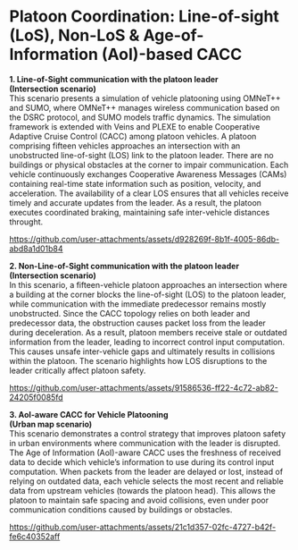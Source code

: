 # Platoon Coordination: Line-of-sight (LoS), Non-LoS & Age-of-Information (AoI)-based CACC 
<b> 1. Line-of-Sight communication with the platoon leader <br> (Intersection scenario) </b> <br>
This scenario presents a simulation of vehicle platooning using OMNeT++ and SUMO, where OMNeT++ manages wireless communication based on the DSRC protocol, and SUMO models traffic dynamics. The simulation framework is extended with Veins and PLEXE to enable Cooperative Adaptive Cruise Control (CACC) among platoon vehicles. A platoon comprising fifteen vehicles approaches an intersection with an unobstructed line-of-sight (LOS) link to the platoon leader. There are no buildings or physical obstacles at the corner to impair communication. Each vehicle continuously exchanges Cooperative Awareness Messages (CAMs) containing real-time state information such as position, velocity, and acceleration. The availability of a clear LOS ensures that all vehicles receive timely and accurate updates from the leader. As a result, the platoon executes coordinated braking, maintaining safe inter-vehicle distances throught. 

https://github.com/user-attachments/assets/d928269f-8b1f-4005-86db-abd8a1d01b84

<b> 2. Non-Line-of-Sight communication with the platoon leader <br> (Intersection scenario)</b> <br>
In this scenario, a fifteen-vehicle platoon approaches an intersection where a building at the corner blocks the line-of-sight (LOS) to the platoon leader, while communication with the immediate predecessor remains mostly unobstructed. Since the CACC topology relies on both leader and predecessor data, the obstruction causes packet loss from the leader during deceleration. As a result, platoon members receive stale or outdated information from the leader, leading to incorrect control input computation. This causes unsafe inter-vehicle gaps and ultimately results in collisions within the platoon. The scenario highlights how LOS disruptions to the leader critically affect platoon safety.

https://github.com/user-attachments/assets/91586536-ff22-4c72-ab82-24205f0085fd

<b> 3. AoI-aware CACC for Vehicle Platooning  <br> (Urban map scenario)</b> <br>
This scenario demonstrates a control strategy that improves platoon safety in urban environments where communication with the leader is disrupted. The Age of Information (AoI)-aware CACC uses the freshness of received data to decide which vehicle’s information to use during its control input computation. When packets from the leader are delayed or lost, instead of relying on outdated data, each vehicle selects the most recent and reliable data from upstream vehicles (towards the platoon head). This allows the platoon to maintain safe spacing and avoid collisions, even under poor communication conditions caused by buildings or obstacles.

https://github.com/user-attachments/assets/21c1d357-02fc-4727-b42f-fe6c40352aff



